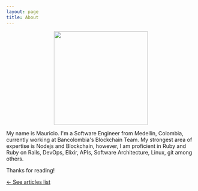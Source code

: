 ```yaml
---
layout: page
title: About
---
```


<p align="center">
  <img src="https://s3-us-west-2.amazonaws.com/mauricioserna/perfil.jpeg" height="250" />
</p>

<p class="message">
  My name is Mauricio. I'm a Software Engineer from Medellin, Colombia, currently working at Bancolombia's Blockchain Team. My strongest area of expertise is Nodejs and Blockchain, however, I am proficient in Ruby and Ruby on Rails, DevOps, Elixir, APIs, Software Architecture, Linux, git among others.
</p>

Thanks for reading!

<a href="/"> ← See articles list </a>
